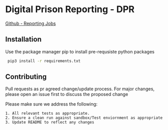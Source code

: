 # Digital Prison Reporting - DPR
[Github - Reporting Jobs](https://github.com/ministryofjustice/digital-prison-reporting-jobs)


## Installation
 
 Use the package manager pip to install pre-requsiste python packages

```bash
 pip3 install -r requirements.txt
```

## Contributing

Pull requests as pr agreed change/update process. For major changes, please open an issue first
to discuss the proposed change

Please make sure we address the following:

```
1. All relevant tests as appropriate.
2. Ensure a clean run against sandbox/Test enviornment as appropriate
3. Update README to reflect any changes
```



